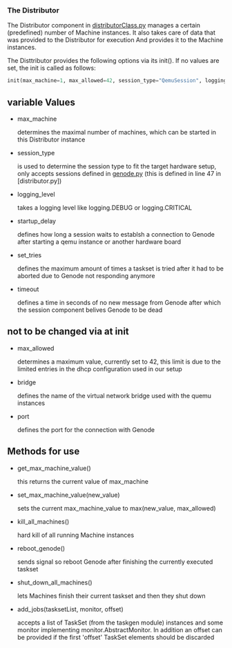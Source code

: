 ### The Distributor
The Distributor component in [distributorClass.py](./distributorClass.py) manages a certain (predefined) number of Machine instances. It also takes care of data that was provided to the Distributor for execution And provides it to the Machine instances.

The Disttributor provides the following options via its init().
If no values are set, the init is called as follows:
```python
init(max_machine=1, max_allowed=42, session_type="QemuSession", logging_level=logging.DEBUG, bridge='br0', port=3001, startup_delay=20, set_tries=1, timeout=40)
```
## variable Values
* max\_machine 

  determines the maximal number of machines, which can be started in this Distributor instance

* session\_type 

  is used to determine the session type to fit the target hardware setup, only accepts sessions defined in [genode.py](./sessions/genode.py) (this is defined in line 47 in [distributor.py])

* logging_level 

  takes a logging level like logging.DEBUG or logging.CRITICAL

* startup\_delay 

  defines how long a session waits to establsh a connection to Genode after starting a qemu instance or another hardware board

* set_tries

  defines the maximum amount of times a taskset is tried after it had to be aborted due to Genode not responding anymore

* timeout

  defines a time in seconds of no new message from Genode after which the session component belives Genode to be dead

## not to be changed via at init
* max\_allowed 

  determines a maximum value, currently set to 42, this limit is due to the limited entries in the dhcp configuration used in our setup

* bridge 

  defines the name of the virtual network bridge used with the quemu instances

* port 

  defines the port for the connection with Genode

## Methods for use
* get\_max\_machine\_value()

  this returns the current value of max\_machine

* set\_max\_machine\_value(new\_value)

  sets the current max\_machine\_value to max(new\_value, max\_allowed)

* kill\_all\_machines()

  hard kill of all running Machine instances

* reboot\_genode()

  sends signal so reboot Genode after finishing the currently executed taskset

* shut\_down\_all\_machines()

  lets Machines finish their current taskset and then they shut down

* add\_jobs(tasksetList, monitor, offset)

  accepts a list of TaskSet (from the taskgen module) instances and some monitor implementing monitor.AbstractMonitor.  In addition an offset can be provided if the first 'offset' TaskSet elements should be discarded
  

